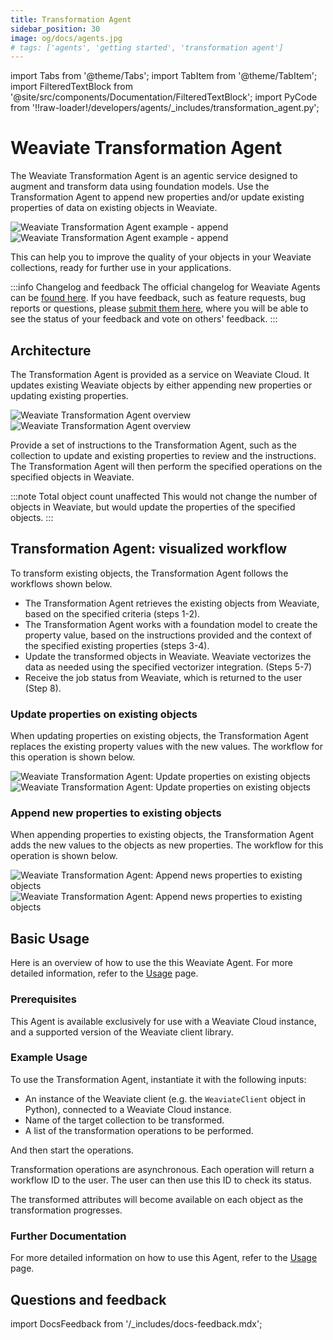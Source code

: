 ```yaml
---
title: Transformation Agent
sidebar_position: 30
image: og/docs/agents.jpg
# tags: ['agents', 'getting started', 'transformation agent']
---
```


import Tabs from '@theme/Tabs';
import TabItem from '@theme/TabItem';
import FilteredTextBlock from '@site/src/components/Documentation/FilteredTextBlock';
import PyCode from '!!raw-loader!/developers/agents/_includes/transformation_agent.py';

# Weaviate Transformation Agent

The Weaviate Transformation Agent is an agentic service designed to augment and transform data using foundation models. Use the Transformation Agent to append new properties and/or update existing properties of data on existing objects in Weaviate.

![Weaviate Transformation Agent example - append](../_includes/transformation_agent_append_example_light.png#gh-light-mode-only "Weaviate Transformation Agent example - append")
![Weaviate Transformation Agent example - append](../_includes/transformation_agent_append_example_dark.png#gh-dark-mode-only "Weaviate Transformation Agent example - append")

This can help you to improve the quality of your objects in your Weaviate collections, ready for further use in your applications.

:::info Changelog and feedback
The official changelog for Weaviate Agents can be [found here](https://weaviateagents.featurebase.app/changelog). If you have feedback, such as feature requests, bug reports or questions, please [submit them here](https://weaviateagents.featurebase.app/), where you will be able to see the status of your feedback and vote on others' feedback.
:::

## Architecture

The Transformation Agent is provided as a service on Weaviate Cloud. It updates existing Weaviate objects by either appending new properties or updating existing properties.


![Weaviate Transformation Agent overview](../_includes/transformation_agent_overview_light.png#gh-light-mode-only "Weaviate Transformation Agent overview")
![Weaviate Transformation Agent overview](../_includes/transformation_agent_overview_dark.png#gh-dark-mode-only "Weaviate Transformation Agent overview")

Provide a set of instructions to the Transformation Agent, such as the collection to update and existing properties to review and the instructions. The Transformation Agent will then perform the specified operations on the specified objects in Weaviate.

:::note Total object count unaffected
This would not change the number of objects in Weaviate, but would update the properties of the specified objects.
:::

## Transformation Agent: visualized workflow

To transform existing objects, the Transformation Agent follows the workflows shown below.

- The Transformation Agent retrieves the existing objects from Weaviate, based on the specified criteria (steps 1-2).
- The Transformation Agent works with a foundation model to create the property value, based on the instructions provided and the context of the specified existing properties (steps 3-4).
- Update the transformed objects in Weaviate. Weaviate vectorizes the data as needed using the specified vectorizer integration. (Steps 5-7)
- Receive the job status from Weaviate, which is returned to the user (Step 8).

### Update properties on existing objects

When updating properties on existing objects, the Transformation Agent replaces the existing property values with the new values. The workflow for this operation is shown below.

![Weaviate Transformation Agent: Update properties on existing objects](../_includes/transformation_agent_existing_update_light.png#gh-light-mode-only "Weaviate Transformation Agent: Update properties on existing objects")
![Weaviate Transformation Agent: Update properties on existing objects](../_includes/transformation_agent_existing_update_dark.png#gh-dark-mode-only "Weaviate Transformation Agent: Update properties on existing objects")

### Append new properties to existing objects

When appending properties to existing objects, the Transformation Agent adds the new values to the objects as new properties. The workflow for this operation is shown below.

![Weaviate Transformation Agent: Append news properties to existing objects](../_includes/transformation_agent_existing_append_light.png#gh-light-mode-only "Weaviate Transformation Agent: Append news properties to existing objects")
![Weaviate Transformation Agent: Append news properties to existing objects](../_includes/transformation_agent_existing_append_dark.png#gh-dark-mode-only "Weaviate Transformation Agent: Append news properties to existing objects")

## Basic Usage

Here is an overview of how to use the this Weaviate Agent. For more detailed information, refer to the [Usage](./usage.md) page.

### Prerequisites

This Agent is available exclusively for use with a Weaviate Cloud instance, and a supported version of the Weaviate client library.

### Example Usage

To use the Transformation Agent, instantiate it with the following inputs:

- An instance of the Weaviate client (e.g. the `WeaviateClient` object in Python), connected to a Weaviate Cloud instance.
- Name of the target collection to be transformed.
- A list of the transformation operations to be performed.

And then start the operations.

Transformation operations are asynchronous. Each operation will return a workflow ID to the user. The user can then use this ID to check its status.

<Tabs groupId="languages">
    <TabItem value="py_agents" label="Python">
        <FilteredTextBlock
            text={PyCode}
            startMarker="# START SimpleTransformationAgentExample"
            endMarker="# END SimpleTransformationAgentExample"
            language="py"
        />
    </TabItem>

</Tabs>

The transformed attributes will become available on each object as the transformation progresses.

### Further Documentation

For more detailed information on how to use this Agent, refer to the [Usage](./usage.md) page.

## Questions and feedback

import DocsFeedback from '/_includes/docs-feedback.mdx';

<DocsFeedback/>
